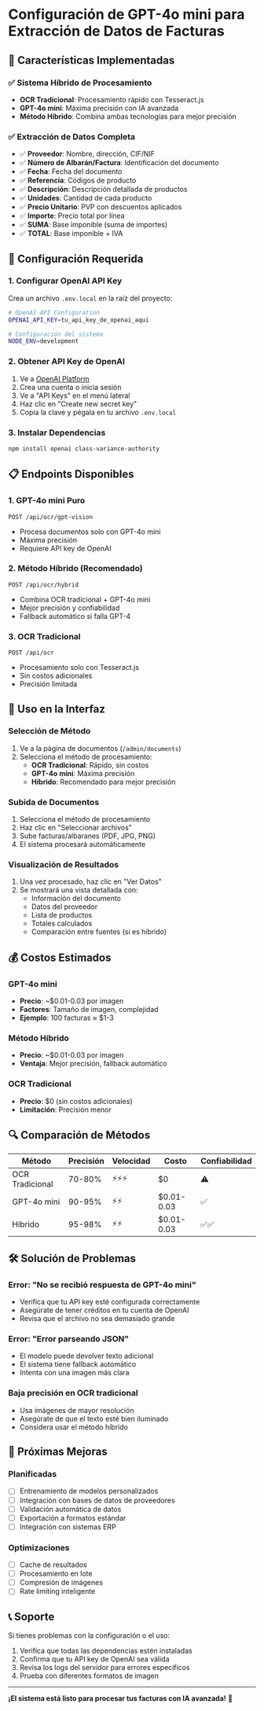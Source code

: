 # Configuración de GPT-4o mini para Extracción de Datos de Facturas

## 🚀 Características Implementadas

### ✅ **Sistema Híbrido de Procesamiento**
- **OCR Tradicional**: Procesamiento rápido con Tesseract.js
- **GPT-4o mini**: Máxima precisión con IA avanzada
- **Método Híbrido**: Combina ambas tecnologías para mejor precisión

### ✅ **Extracción de Datos Completa**
- ✅ **Proveedor**: Nombre, dirección, CIF/NIF
- ✅ **Número de Albarán/Factura**: Identificación del documento
- ✅ **Fecha**: Fecha del documento
- ✅ **Referencia**: Códigos de producto
- ✅ **Descripción**: Descripción detallada de productos
- ✅ **Unidades**: Cantidad de cada producto
- ✅ **Precio Unitario**: PVP con descuentos aplicados
- ✅ **Importe**: Precio total por línea
- ✅ **SUMA**: Base imponible (suma de importes)
- ✅ **TOTAL**: Base imponible + IVA

## 🔧 Configuración Requerida

### 1. **Configurar OpenAI API Key**

Crea un archivo `.env.local` en la raíz del proyecto:

```bash
# OpenAI API Configuration
OPENAI_API_KEY=tu_api_key_de_openai_aqui

# Configuración del sistema
NODE_ENV=development
```

### 2. **Obtener API Key de OpenAI**

1. Ve a [OpenAI Platform](https://platform.openai.com/)
2. Crea una cuenta o inicia sesión
3. Ve a "API Keys" en el menú lateral
4. Haz clic en "Create new secret key"
5. Copia la clave y pégala en tu archivo `.env.local`

### 3. **Instalar Dependencias**

```bash
npm install openai class-variance-authority
```

## 📋 Endpoints Disponibles

### 1. **GPT-4o mini Puro**
```
POST /api/ocr/gpt-vision
```
- Procesa documentos solo con GPT-4o mini
- Máxima precisión
- Requiere API key de OpenAI

### 2. **Método Híbrido (Recomendado)**
```
POST /api/ocr/hybrid
```
- Combina OCR tradicional + GPT-4o mini
- Mejor precisión y confiabilidad
- Fallback automático si falla GPT-4

### 3. **OCR Tradicional**
```
POST /api/ocr
```
- Procesamiento solo con Tesseract.js
- Sin costos adicionales
- Precisión limitada

## 🎯 Uso en la Interfaz

### **Selección de Método**
1. Ve a la página de documentos (`/admin/documents`)
2. Selecciona el método de procesamiento:
   - **OCR Tradicional**: Rápido, sin costos
   - **GPT-4o mini**: Máxima precisión
   - **Híbrido**: Recomendado para mejor precisión

### **Subida de Documentos**
1. Selecciona el método de procesamiento
2. Haz clic en "Seleccionar archivos"
3. Sube facturas/albaranes (PDF, JPG, PNG)
4. El sistema procesará automáticamente

### **Visualización de Resultados**
1. Una vez procesado, haz clic en "Ver Datos"
2. Se mostrará una vista detallada con:
   - Información del documento
   - Datos del proveedor
   - Lista de productos
   - Totales calculados
   - Comparación entre fuentes (si es híbrido)

## 💰 Costos Estimados

### **GPT-4o mini**
- **Precio**: ~$0.01-0.03 por imagen
- **Factores**: Tamaño de imagen, complejidad
- **Ejemplo**: 100 facturas ≈ $1-3

### **Método Híbrido**
- **Precio**: ~$0.01-0.03 por imagen
- **Ventaja**: Mejor precisión, fallback automático

### **OCR Tradicional**
- **Precio**: $0 (sin costos adicionales)
- **Limitación**: Precisión menor

## 🔍 Comparación de Métodos

| Método | Precisión | Velocidad | Costo | Confiabilidad |
|--------|-----------|-----------|-------|---------------|
| OCR Tradicional | 70-80% | ⚡⚡⚡ | $0 | ⚠️ |
| GPT-4o mini | 90-95% | ⚡⚡ | $0.01-0.03 | ✅ |
| Híbrido | 95-98% | ⚡⚡ | $0.01-0.03 | ✅✅ |

## 🛠️ Solución de Problemas

### **Error: "No se recibió respuesta de GPT-4o mini"**
- Verifica que tu API key esté configurada correctamente
- Asegúrate de tener créditos en tu cuenta de OpenAI
- Revisa que el archivo no sea demasiado grande

### **Error: "Error parseando JSON"**
- El modelo puede devolver texto adicional
- El sistema tiene fallback automático
- Intenta con una imagen más clara

### **Baja precisión en OCR tradicional**
- Usa imágenes de mayor resolución
- Asegúrate de que el texto esté bien iluminado
- Considera usar el método híbrido

## 🚀 Próximas Mejoras

### **Planificadas**
- [ ] Entrenamiento de modelos personalizados
- [ ] Integración con bases de datos de proveedores
- [ ] Validación automática de datos
- [ ] Exportación a formatos estándar
- [ ] Integración con sistemas ERP

### **Optimizaciones**
- [ ] Cache de resultados
- [ ] Procesamiento en lote
- [ ] Compresión de imágenes
- [ ] Rate limiting inteligente

## 📞 Soporte

Si tienes problemas con la configuración o el uso:

1. Verifica que todas las dependencias estén instaladas
2. Confirma que tu API key de OpenAI sea válida
3. Revisa los logs del servidor para errores específicos
4. Prueba con diferentes formatos de imagen

---

**¡El sistema está listo para procesar tus facturas con IA avanzada!** 🎉
